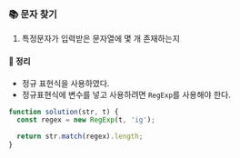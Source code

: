 ### 📚 문자 찾기
1. 특정문자가 입력받은 문자열에 몇 개 존재하는지

#### 🎯 정리
- 정규 표현식을 사용하였다.
- 정규표현식에 변수를 넣고 사용하려면 `RegExp`를 사용해야 한다.

```javascript
function solution(str, t) {
  const regex = new RegExp(t, 'ig');

  return str.match(regex).length;
}
```